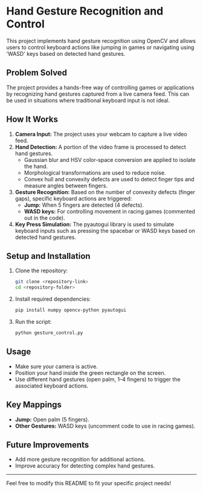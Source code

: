# Hand Gesture Recognition and Control

This project implements hand gesture recognition using OpenCV and allows users to control keyboard actions like jumping in games or navigating using 'WASD' keys based on detected hand gestures.

## Problem Solved

The project provides a hands-free way of controlling games or applications by recognizing hand gestures captured from a live camera feed. This can be used in situations where traditional keyboard input is not ideal.

## How It Works

1. **Camera Input:** The project uses your webcam to capture a live video feed.
2. **Hand Detection:** A portion of the video frame is processed to detect hand gestures.
   - Gaussian blur and HSV color-space conversion are applied to isolate the hand.
   - Morphological transformations are used to reduce noise.
   - Convex hull and convexity defects are used to detect finger tips and measure angles between fingers.
3. **Gesture Recognition:** Based on the number of convexity defects (finger gaps), specific keyboard actions are triggered:
   - **Jump:** When 5 fingers are detected (4 defects).
   - **WASD keys:** For controlling movement in racing games (commented out in the code).
4. **Key Press Simulation:** The pyautogui library is used to simulate keyboard inputs such as pressing the spacebar or WASD keys based on detected hand gestures.

## Setup and Installation

1. Clone the repository:
    ```bash
    git clone <repository-link>
    cd <repository-folder>
    ```

2. Install required dependencies:
    ```bash
    pip install numpy opencv-python pyautogui
    ```

3. Run the script:
    ```bash
    python gesture_control.py
    ```

## Usage

- Make sure your camera is active.
- Position your hand inside the green rectangle on the screen.
- Use different hand gestures (open palm, 1–4 fingers) to trigger the associated keyboard actions.

## Key Mappings

- **Jump:** Open palm (5 fingers).
- **Other Gestures:** WASD keys (uncomment code to use in racing games).

## Future Improvements

- Add more gesture recognition for additional actions.
- Improve accuracy for detecting complex hand gestures.
  
---

Feel free to modify this README to fit your specific project needs!
